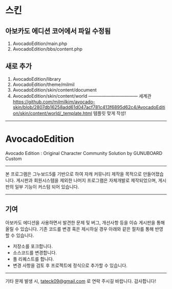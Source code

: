 # 스킨

## 아보카도 에디션 코어에서 파일 수정됨

1. AvocadoEdition/main.php
2. AvocadoEdition/bbs/content.php

## 새로 추가

1. AvocadoEdition/library
2. AvocadoEdition/theme/milmil
3. AvocadoEdition/skin/content/document
4. AvocadoEdition/skin/content/world
   ———————————
   세계관
   https://github.com/milmilkim/avocado-skin/blob/2807db16258add61d047acf781c413f6895d62c4/AvocadoEdition/skin/content/world/_template.html
   템플릿 맞게 작성!

---

# AvocadoEdition

Avocado Edition : Original Character Community Solution by GUNUBOARD Custom

---

본 프로그램은 그누보드5를 기반으로 하여 자캐 커뮤니티 제작을 목적으로 만들어졌습니다.
게시판과 회원시스템을 제외한 나머지 프로그램은 자체개발로 제작되었으며, 게시판의 일부 기능이 커스텀 되어 있습니다.

---

## 기여

아보카도 에디션을 사용하면서 발견한 문제 및 버그, 개선사항 등을 이슈 게시판을 통해 올릴 수 있습니다.
기존 코드를 변경 혹은 제시하실 경우 아래와 같은 절차를 통해 반영할 수 있습니다.

- 저장소를 포크합니다.
- 소스코드를 변경합니다.
- 풀 리퀘스트를 합니다.
- 변경 사항을 검토 후 프로젝트에 정식으로 추가할 수 있습니다.

---

기타 문제 발생 시, tateck09@gmail.com 로 연락 주시길 바랍니다.
감사합니다!
